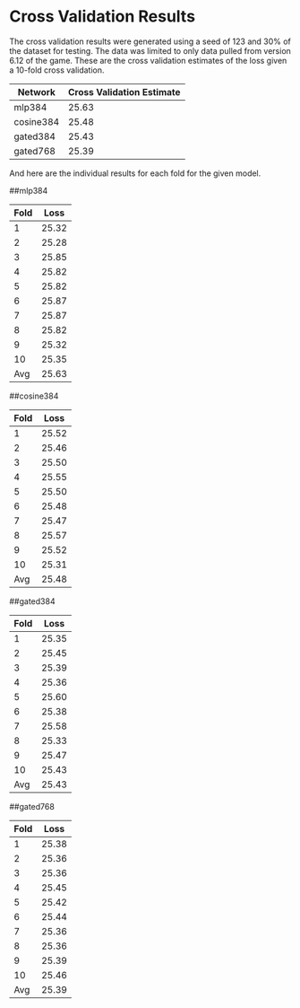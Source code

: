 Cross Validation Results
=============================

The cross validation results were generated using a seed of 123 and 30% of the
dataset for testing. The data was limited to only data pulled from version 6.12
of the game. These are the cross validation estimates of the loss given a
10-fold cross validation.

| Network       | Cross Validation Estimate |
| ------------- | ------------------------- |
| mlp384        | 25.63                     |
| cosine384     | 25.48                     |
| gated384      | 25.43                     |
| gated768      | 25.39                     |


And here are the individual results for each fold for the given model.

##mlp384

| Fold       | Loss  |
| ---------- | ----- |
| 1          | 25.32 |
| 2          | 25.28 |
| 3          | 25.85 |
| 4          | 25.82 |
| 5          | 25.82 |
| 6          | 25.87 |
| 7          | 25.87 |
| 8          | 25.82 |
| 9          | 25.32 |
| 10         | 25.35 |
| Avg        | 25.63 |

##cosine384

| Fold       | Loss  |
| ---------- | ----- |
| 1          | 25.52 |
| 2          | 25.46 |
| 3          | 25.50 |
| 4          | 25.55 |
| 5          | 25.50 |
| 6          | 25.48 |
| 7          | 25.47 |
| 8          | 25.57 |
| 9          | 25.52 |
| 10         | 25.31 |
| Avg        | 25.48 |

##gated384

| Fold       | Loss  |
| ---------- | ----- |
| 1          | 25.35 |
| 2          | 25.45 |
| 3          | 25.39 |
| 4          | 25.36 |
| 5          | 25.60 |
| 6          | 25.38 |
| 7          | 25.58 |
| 8          | 25.33 |
| 9          | 25.47 |
| 10         | 25.43 |
| Avg        | 25.43 |

##gated768

| Fold       | Loss  |
| ---------- | ----- |
| 1          | 25.38 |
| 2          | 25.36 |
| 3          | 25.36 |
| 4          | 25.45 |
| 5          | 25.42 |
| 6          | 25.44 |
| 7          | 25.36 |
| 8          | 25.36 |
| 9          | 25.39 |
| 10         | 25.46 |
| Avg        | 25.39 |

